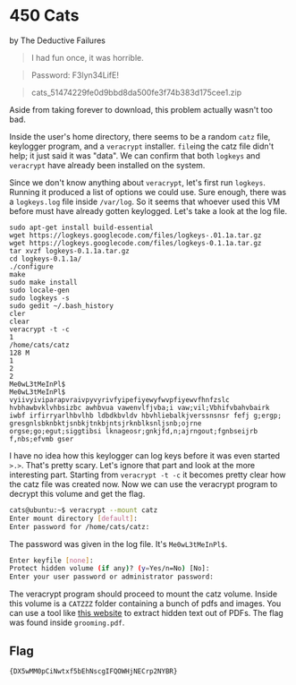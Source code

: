 # 450 Cats

by The Deductive Failures

> I had fun once, it was horrible.

> Password: F3lyn34LifE!

> cats_51474229fe0d9bbd8da500fe3f74b383d175cee1.zip

Aside from taking forever to download, this problem actually wasn't too bad.

Inside the user's home directory, there seems to be a random `catz` file, keylogger program, and a `veracrypt` installer. `file`ing the catz file didn't help; it just said it was "data". We can confirm that both `logkeys` and `veracrypt` have already been installed on the system.

Since we don't know anything about `veracrypt`, let's first run `logkeys`. Running it produced a list of options we could use. Sure enough, there was a `logkeys.log` file inside `/var/log`. So it seems that whoever used this VM before must have already gotten keylogged. Let's take a look at the log file.

```
sudo apt-get install build-essential
wget https://logkeys.googlecode.com/files/logkeys-.01.1a.tar.gz
wget https://logkeys.googlecode.com/files/logkeys-0.1.1a.tar.gz
tar xvzf logkeys-0.1.1a.tar.gz
cd logkeys-0.1.1a/
./configure
make
sudo make install
sudo locale-gen
sudo logkeys -s
sudo gedit ~/.bash_history
cler
clear
veracrypt -t -c
1
/home/cats/catz
128 M
1
2
2
Me0wL3tMeInPl$
Me0wL3tMeInPl$
vyiivyiviparapvraivpyvyrivfyipefiyewyfwvpfiyewvfhnfzslc hvbhawbvklvhbsizbc awhbvua vawenvlfjvba;i vaw;vil;Vbhifvbahvbairk  iwbf irfirryarlhbvlhb ldbdkbvldv hbvhliebalkjverssnsnsr fefj g;ergp; gresgnlsbknbktjsnbkjtnkbjntsjrknblksnljsnb;ojrne orgse;go;egut;siggtibsi lknageosr;gnkjfd,n;ajrngout;fgnbseijrb f,nbs;efvmb gser
```

I have no idea how this keylogger can log keys before it was even started `>.>`. That's pretty scary. Let's ignore that part and look at the more interesting part. Starting from `veracrypt -t -c` it becomes pretty clear how the catz file was created now. Now we can use the veracrypt program to decrypt this volume and get the flag.

```bash
cats@ubuntu:~$ veracrypt --mount catz
Enter mount directory [default]:
Enter password for /home/cats/catz:
```

The password was given in the log file. It's `Me0wL3tMeInPl$`.

```bash
Enter keyfile [none]:
Protect hidden volume (if any)? (y=Yes/n=No) [No]:
Enter your user password or administrator password:
```

The veracrypt program should proceed to mount the catz volume. Inside this volume is a `CATZZZ` folder containing a bunch of pdfs and images. You can use a tool like [this website](http://www.extractpdf.com/) to extract hidden text out of PDFs. The flag was found inside `grooming.pdf`.

## Flag

`{DX5wMM0pCiNwtxf5bEhNscgIFQOWHjNECrp2NYBR}`